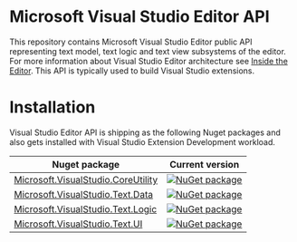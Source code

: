# Microsoft Visual Studio Editor API

This repository contains Microsoft Visual Studio Editor public API representing text model, text logic and text view subsystems of the editor.
For more information about Visual Studio Editor architecture see [Inside the Editor](https://msdn.microsoft.com/en-us/library/dd885240.aspx).
This API is typically used to build Visual Studio extensions.

# Installation

Visual Studio Editor API is shipping as the following Nuget packages and also gets installed with Visual Studio Extension Development workload.

| Nuget package | Current version |
| ------------- | ------------- |
| [Microsoft.VisualStudio.CoreUtility](https://www.nuget.org/packages/Microsoft.VisualStudio.CoreUtility) | [![NuGet package](https://img.shields.io/nuget/v/Microsoft.VisualStudio.CoreUtility.svg)](https://www.nuget.org/packages/Microsoft.VisualStudio.CoreUtility) |
| [Microsoft.VisualStudio.Text.Data](https://www.nuget.org/packages/Microsoft.VisualStudio.Text.Data) | [![NuGet package](https://img.shields.io/nuget/v/Microsoft.VisualStudio.Text.Data.svg)](https://www.nuget.org/packages/Microsoft.VisualStudio.Text.Data) |
| [Microsoft.VisualStudio.Text.Logic](https://www.nuget.org/packages/Microsoft.VisualStudio.Text.Logic) | [![NuGet package](https://img.shields.io/nuget/v/Microsoft.VisualStudio.Text.Logic.svg)](https://www.nuget.org/packages/Microsoft.VisualStudio.Text.Logic) |
| [Microsoft.VisualStudio.Text.UI](https://www.nuget.org/packages/Microsoft.VisualStudio.Text.UI) | [![NuGet package](https://img.shields.io/nuget/v/Microsoft.VisualStudio.Text.UI.svg)](https://www.nuget.org/packages/Microsoft.VisualStudio.Text.UI) |
